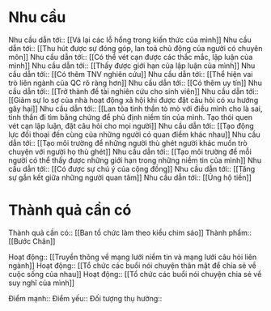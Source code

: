 # Nhu cầu
Nhu cầu dẫn tới:: [[Vá lại các lỗ hổng trong kiến thức của mình]]
Nhu cầu dẫn tới:: [[Thu hút được sự đóng góp, lan toả chủ động của người có chuyên môn]]
Nhu cầu dẫn tới:: [[Có thể vét cạn được các thắc mắc, lập luận của mình]]
Nhu cầu dẫn tới:: [[Thấy được giới hạn của lập luận của mình]]
Nhu cầu dẫn tới:: [[Có thêm TNV nghiên cứu]]
Nhu cầu dẫn tới:: [[Thể hiện vai trò liên ngành của QC rõ ràng hơn]]
Nhu cầu dẫn tới:: [[Có thêm uy tín]]
Nhu cầu dẫn tới:: [[Trở thành đề tài nghiên cứu cho sinh viên]]
Nhu cầu dẫn tới:: [[Giảm sự lo sợ của nhà hoạt động xã hội khi được đặt câu hỏi có xu hướng gây hại]]
Nhu cầu dẫn tới:: [[Lan tỏa tinh thần tò mò với điều mình cho là sai, tinh thần đi tìm bằng chứng để phủ định niềm tin của mình. Tạo thói quen vét cạn lập luận, đặt câu hỏi cho mọi người]]
Nhu cầu dẫn tới:: [[Tạo động lực đối thoại đến cùng của những người có quan điểm khác nhau]]
Nhu cầu dẫn tới:: [[Tạo môi trường để những người thù ghét người khác muốn trò chuyện với người họ thù ghét]]
Nhu cầu dẫn tới:: [[Tạo môi trường để mỗi người có thể thấy được những giới hạn trong những niềm tin của mình]]
Nhu cầu dẫn tới:: [[Có được sự chú ý của cộng đồng]]
Nhu cầu dẫn tới:: [[Tăng sự gắn kết giữa những người quan tâm]]
Nhu cầu dẫn tới:: [[Ủng hộ tiền]]
# Thành quả cần có
Thành quả cần có:: [[Ban tổ chức làm theo kiểu chim sáo]]
Thành phẩm:: [[Bước Chân]]

Hoạt động:: [[Truyền thông về mạng lưới niềm tin và mạng lưới câu hỏi liên ngành]]
Hoạt động:: [[Tổ chức các buổi nói chuyện thân mật để chia sẻ về cuộc sống của nhau]]
Hoạt động:: [[Tổ chức các buổi nói chuyện chia sẻ về suy nghĩ của mình]]

Điểm mạnh::
Điểm yếu::
Đối tượng thụ hưởng::
